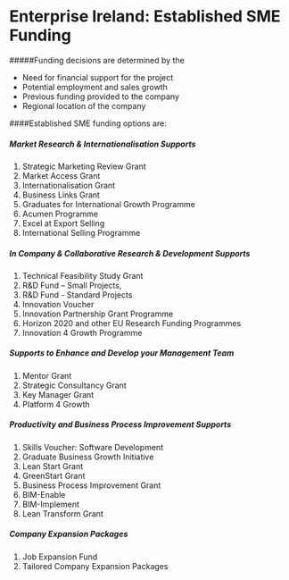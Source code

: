 # Enterprise Ireland: Established SME Funding

#####Funding decisions are determined by the

* Need for financial support for the project
* Potential employment and sales growth
* Previous funding provided to the company
* Regional location of the company

####Established SME funding options are:

##### Market Research & Internationalisation Supports

1. Strategic Marketing Review Grant
2. Market Access Grant
3. Internationalisation Grant
4. Business Links Grant
5. Graduates for International Growth Programme
6. Acumen Programme
7. Excel at Export Selling
8. International Selling Programme

##### In Company & Collaborative Research & Development Supports

1. Technical Feasibility Study Grant
2. R&D Fund – Small Projects,
3. R&D Fund - Standard Projects
4. Innovation Voucher
5. Innovation Partnership Grant Programme
6. Horizon 2020 and other EU Research Funding Programmes
7. Innovation 4 Growth Programme


##### Supports to Enhance and Develop your Management Team

1. Mentor Grant
2. Strategic Consultancy Grant
3. Key Manager Grant
4. Platform 4 Growth


##### Productivity and Business Process Improvement Supports

1. Skills Voucher: Software Development
2. Graduate Business Growth Initiative
3. Lean Start Grant
4. GreenStart Grant
5. Business Process Improvement Grant
6. BIM-Enable
7. BIM-Implement
8. Lean Transform Grant


##### Company Expansion Packages

1. Job Expansion Fund
2. Tailored Company Expansion Packages


